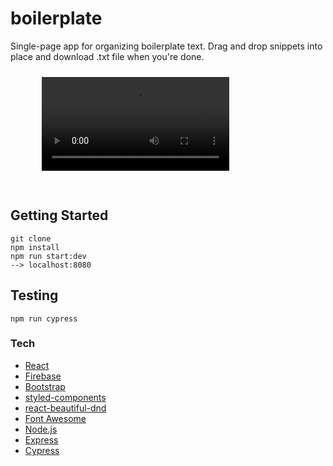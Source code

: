 # boilerplate

Single-page app for organizing boilerplate text. Drag and drop snippets into place and download .txt file when you're done.

<div style="display: flex;">
<video src="./demos/demo.mp4"
     alt="demo 1"
     style="margin: 10px 10% 30px;" />
</div>

## Getting Started
```````
git clone
npm install
npm run start:dev
--> localhost:8080
```````

## Testing
````
npm run cypress
````

### Tech
* [React](https://reactjs.org/)
* [Firebase](https://firebase.google.com/)
* [Bootstrap](https://getbootstrap.com/)
* [styled-components](https://www.styled-components.com/)
* [react-beautiful-dnd](https://github.com/atlassian/react-beautiful-dnd)
* [Font Awesome](https://fontawesome.com/)
* [Node.js](https://nodejs.org/en/)
* [Express](http://expressjs.com/)
* [Cypress](https://www.cypress.io/)